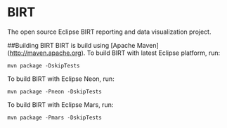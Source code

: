 # BIRT
The open source Eclipse BIRT reporting and data visualization project. 


##Building BIRT
BIRT is build using [Apache Maven] (http://maven.apache.org).
To build BIRT with latest Eclipse platform, run:

    mvn package -DskipTests 
    
To build BIRT with Eclipse Neon, run:

    mvn package -Pneon -DskipTests

To build BIRT with Eclipse Mars, run:

    mvn package -Pmars -DskipTests
